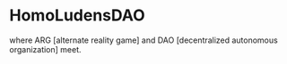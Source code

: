 # HomoLudensDAO
where ARG [alternate reality game] and DAO [decentralized autonomous organization] meet.
